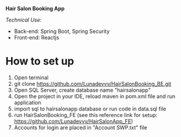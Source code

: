 **Hair Salon Booking App**

*Technical Use:*
  - Back-end: Spring Boot, Spring Security
  - Front-end: Reactjs
# How to set up
1. Open terminal
2.  git clone https://github.com/Lunadevvv/HairSalonBooking_BE.git
3.  Open SQL Server, create database name "hairsalonapp"
4.  Open the project in your IDE, reload maven in pom.xml file and run application
6.  import sql to hairsalonapp database or run code in data.sql file
7.  run HairSalonBooking_FE (see this reference link for setup: https://github.com/Lunadevvv/HairSalonApp_FE)
8.  Accounts for login are placed in "Account SWP.txt" file  
